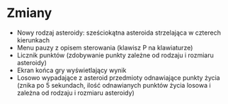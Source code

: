 # Zmiany
- Nowy rodzaj asteroidy: sześciokątna asteroida strzelająca w czterech kierunkach
- Menu pauzy z opisem sterowania (klawisz P na klawiaturze)
- Licznik punktów (zdobywanie punkty zależne od rodzaju i rozmiaru asteroidy)
- Ekran końca gry wyświetlający wynik 
- Losowo wypadające z asteroid przedmioty odnawiające punkty życia (znika po 5 sekundach, ilość odnawianych punktów życia losowa i zależna od rodzaju i rozmiaru asteroidy)
